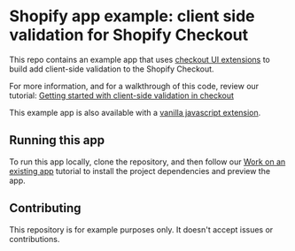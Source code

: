 # Shopify app example: client side validation for Shopify Checkout

This repo contains an example app that uses [checkout UI extensions](https://shopify.dev/docs/api/checkout-ui-extensions) to build add client-side validation to the Shopify Checkout.

For more information, and for a walkthrough of this code, review our tutorial: [Getting started with client-side validation in checkout](https://shopify.dev/docs/apps/checkout/validation/client-side)

This example app is also available with a [vanilla javascript extension](https://github.com/Shopify/example-checkout--product-offer-pre-purchase--js).

## Running this app

To run this app locally, clone the repository, and then follow our [Work on an existing app](https://shopify.dev/docs/apps/getting-started/existing) tutorial to install the project dependencies and preview the app.

## Contributing

This repository is for example purposes only. It doesn't accept issues or contributions.
